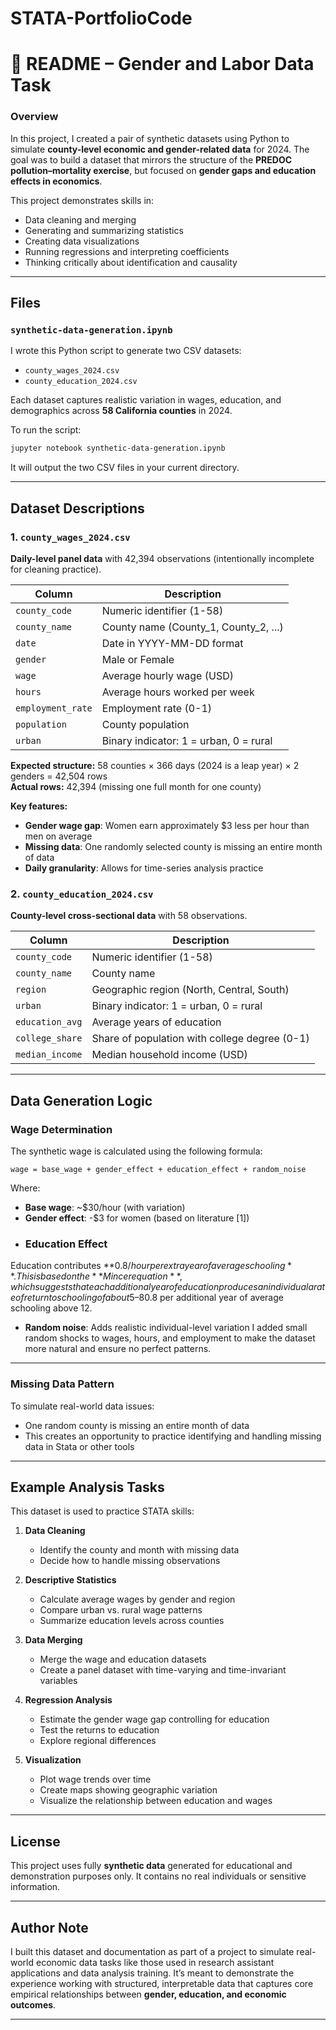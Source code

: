 # STATA-PortfolioCode


# 📘 README – Gender and Labor Data Task

### **Overview**

In this project, I created a pair of synthetic datasets using Python to simulate **county-level economic and gender-related data** for 2024.
The goal was to build a dataset that mirrors the structure of the **PREDOC pollution–mortality exercise**, but focused on **gender gaps and education effects in economics**.

This project demonstrates skills in:

* Data cleaning and merging
* Generating and summarizing statistics
* Creating data visualizations
* Running regressions and interpreting coefficients
* Thinking critically about identification and causality

---

## **Files**

###  `synthetic-data-generation.ipynb`

I wrote this Python script to generate two CSV datasets:

* `county_wages_2024.csv`
* `county_education_2024.csv`

Each dataset captures realistic variation in wages, education, and demographics across **58 California counties** in 2024.

To run the script:

```bash
jupyter notebook synthetic-data-generation.ipynb
```

It will output the two CSV files in your current directory.

---

## **Dataset Descriptions**

### 1. `county_wages_2024.csv`

**Daily-level panel data** with 42,394 observations (intentionally incomplete for cleaning practice).

| Column | Description |
|--------|-------------|
| `county_code` | Numeric identifier (1-58) |
| `county_name` | County name (County_1, County_2, ...) |
| `date` | Date in YYYY-MM-DD format |
| `gender` | Male or Female |
| `wage` | Average hourly wage (USD) |
| `hours` | Average hours worked per week |
| `employment_rate` | Employment rate (0-1) |
| `population` | County population |
| `urban` | Binary indicator: 1 = urban, 0 = rural |

**Expected structure:** 58 counties × 366 days (2024 is a leap year) × 2 genders = 42,504 rows  
**Actual rows:** 42,394 (missing one full month for one county)

**Key features:**
- **Gender wage gap**: Women earn approximately $3 less per hour than men on average
- **Missing data**: One randomly selected county is missing an entire month of data
- **Daily granularity**: Allows for time-series analysis practice

### 2. `county_education_2024.csv`

**County-level cross-sectional data** with 58 observations.

| Column | Description |
|--------|-------------|
| `county_code` | Numeric identifier (1-58) |
| `county_name` | County name |
| `region` | Geographic region (North, Central, South) |
| `urban` | Binary indicator: 1 = urban, 0 = rural |
| `education_avg` | Average years of education |
| `college_share` | Share of population with college degree (0-1) |
| `median_income` | Median household income (USD) |


---

## **Data Generation Logic**

### Wage Determination

The synthetic wage is calculated using the following formula:

```
wage = base_wage + gender_effect + education_effect + random_noise
```

Where:
- **Base wage**: ~$30/hour (with variation)
- **Gender effect**: -$3 for women (based on literature [1])
- ###  Education Effect

Education contributes **$0.8/hour per extra year of average schooling**.
This is based on the **Mincer equation**, which suggests that each additional year of education produces an individual a rate of return to schooling of about 5–8% per year, ranging from a low of 1% to more than 20% in some countries. Check References [2] Hence, here I assume that counties with more educated populations have slightly higher wages, roughly +$0.8 per additional year of average schooling above 12.
- **Random noise**: Adds realistic individual-level variation
I added small random shocks to wages, hours, and employment to make the dataset more natural and ensure no perfect patterns.

---

### Missing Data Pattern

To simulate real-world data issues:
- One random county is missing an entire month of data
- This creates an opportunity to practice identifying and handling missing data in Stata or other tools

---

## **Example Analysis Tasks**

This dataset is used to practice STATA skills:

1. **Data Cleaning**
   - Identify the county and month with missing data
   - Decide how to handle missing observations

2. **Descriptive Statistics**
   - Calculate average wages by gender and region
   - Compare urban vs. rural wage patterns
   - Summarize education levels across counties

3. **Data Merging**
   - Merge the wage and education datasets
   - Create a panel dataset with time-varying and time-invariant variables

4. **Regression Analysis**
   - Estimate the gender wage gap controlling for education
   - Test the returns to education
   - Explore regional differences

5. **Visualization**
   - Plot wage trends over time
   - Create maps showing geographic variation
   - Visualize the relationship between education and wages

---
## **License**

This project uses fully **synthetic data** generated for educational and demonstration purposes only.
It contains no real individuals or sensitive information.

---

## **Author Note**

I built this dataset and documentation as part of a project to simulate real-world economic data tasks like those used in research assistant applications and data analysis training. It’s meant to demonstrate the experience working with structured, interpretable data that captures core empirical relationships between **gender, education, and economic outcomes**.

---

